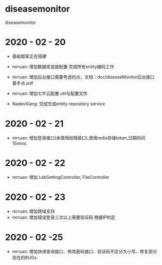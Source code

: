 # diseasemonitor
diseasemonitor

# 2020 - 02 - 20
- 基础框架正在搭建
- mrruan: 增加数据库连接配置  完成所有entity编码工作 
- mrruan: 增加后台接口需要考虑的点，文档：doc/diseaseMonitor后台接口着手点.pdf
- mrruan: 增加七牛云配置 util与配置文件

- NadevXiang: 完成生成entity repository service

# 2020 - 02 - 21
- mrruan: 增加登录接口(未使用权限接口),使用redis存储token,过期时间15mins.

# 2020 - 02 - 22
- mrruan: 增加 LabSettingController, FileController

# 2020 - 02 - 23
- mrruan: 增加跨域支持
- mrruan: 增加错误登录三次以上需要验证码 根据IP判定

# 2020 - 02 -25
- mrruan: 增加快递查询接口、修改密码接口、验证码不区分大小写、修复部分存在的BUGs.